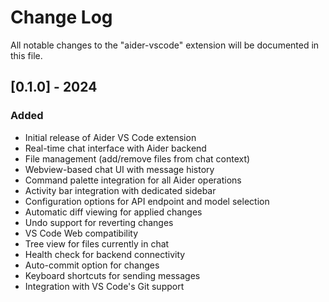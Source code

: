 # Change Log

All notable changes to the "aider-vscode" extension will be documented in this file.

## [0.1.0] - 2024

### Added
- Initial release of Aider VS Code extension
- Real-time chat interface with Aider backend
- File management (add/remove files from chat context)
- Webview-based chat UI with message history
- Command palette integration for all Aider operations
- Activity bar integration with dedicated sidebar
- Configuration options for API endpoint and model selection
- Automatic diff viewing for applied changes
- Undo support for reverting changes
- VS Code Web compatibility
- Tree view for files currently in chat
- Health check for backend connectivity
- Auto-commit option for changes
- Keyboard shortcuts for sending messages
- Integration with VS Code's Git support
